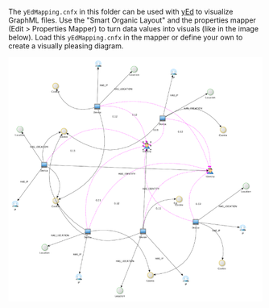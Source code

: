 The `yEdMapping.cnfx` in this folder can be used with [yEd](https://www.yworks.com/products/yed/download#download) to visualize GraphML files.
Use the "Smart Organic Layout" and the properties mapper (Edit > Properties Mapper) to turn data values into visuals (like in the image below). Load this `yEdMapping.cnfx` in the mapper or define your own to create a visually pleasing diagram.

![](../sample.png)
